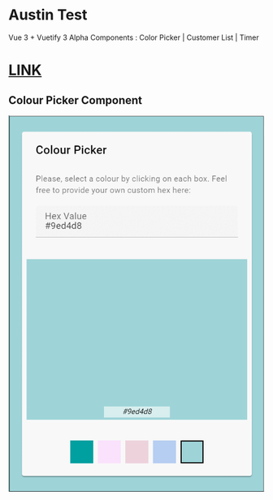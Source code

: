 # Austin Test
Vue 3 + Vuetify 3 Alpha
Components : Color Picker | Customer List | Timer

# [LINK](https://bakeluco.github.io/austintest/)
## Colour Picker Component
![Colour Picker](./src/assets/colourPickerDemo.gif)
